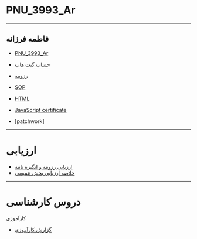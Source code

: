 # PNU_3993_Ar
---
فاطمه فرزانه
---
 - [PNU_3993_Ar](https://github.com/fatemehfarzaneh/PNU_3991_Ar) 
 - [حساب گیت هاب](https://github.com/fatemehfarzaneh)
 
-  [رزومه](https://fatemehfarzaneh.github.io/PNU_3991_Ar/)
-  [SOP](https://github.com/fatemehfarzaneh/PNU_3991_Ar/blob/main/SOP)


-   [HTML](https://github.com/fatemehfarzaneh/PNU_3991_Ar/blob/main/cert-1014-24305552.jpg )
 -  [JavaScript certificate](https://github.com/fatemehfarzaneh/PNU_3991_Ar/blob/main/cert-24305552-1024.png)
 -  [patchwork]

----
#  ارزیابی
 -  [ارزیابی رزومه و انگیزه نامه](https://github.com/fatemehfarzaneh/PNU_3991_Ar/commit/d8646532fbb87e22fda36c821bd9679)
 -  [خلاصه ارزیابی بخش عمومی](https://github.com/fatemehfarzaneh/PNU_3991_Ar/blob/main/XX_GeneralSection_CheckList_AR_3991.docx)

----
# دروس کارشناسی
کارآموزی
-  [گزارش کارآموزی](https://github.com/fatemehfarzaneh/PNU_3991_Ar/blob/main/XX_internship_report_AR_3993.pdf)


